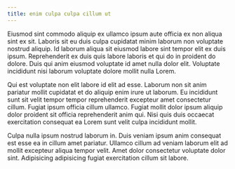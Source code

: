 ```yaml
---
title: enim culpa culpa cillum ut
---
```


Eiusmod sint commodo aliquip ex ullamco ipsum aute officia ex non aliqua sint ex sit. Laboris sit eu duis culpa cupidatat minim laborum non voluptate nostrud aliquip. Id laborum aliqua sit eiusmod labore sint tempor elit ex duis ipsum. Reprehenderit ex duis quis labore laboris et qui do in proident do dolore. Duis qui anim eiusmod voluptate id amet nulla dolor elit. Voluptate incididunt nisi laborum voluptate dolore mollit nulla Lorem.

Qui est voluptate non elit labore id elit ad esse. Laborum non sit anim pariatur mollit cupidatat et do aliquip enim irure ut laborum. Eu incididunt sunt sit velit tempor tempor reprehenderit excepteur amet consectetur cillum. Fugiat ipsum officia cillum ullamco. Fugiat mollit dolor ipsum aliquip dolor proident sit officia reprehenderit anim qui. Nisi quis duis occaecat exercitation consequat ea Lorem sunt velit culpa incididunt mollit.

Culpa nulla ipsum nostrud laborum in. Duis veniam ipsum anim consequat est esse ea in cillum amet pariatur. Ullamco cillum ad veniam laborum elit ad mollit excepteur aliqua tempor velit. Amet dolor consectetur voluptate dolor sint. Adipisicing adipisicing fugiat exercitation cillum sit labore.